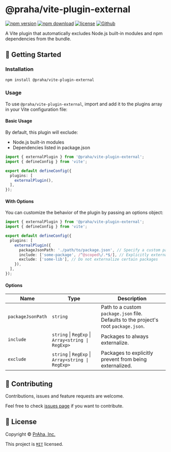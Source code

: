 # @praha/vite-plugin-external

[![npm version](https://badge.fury.io/js/@praha%2Fvite-plugin-external.svg)](https://www.npmjs.com/package/@praha/vite-plugin-external)
[![npm download](https://img.shields.io/npm/dm/@praha/vite-plugin-external.svg)](https://www.npmjs.com/package/@praha/vite-plugin-external)
[![license](https://img.shields.io/badge/License-MIT-green.svg)](https://github.com/praha-inc/vite-plugin-external/blob/main/LICENSE)
[![Github](https://img.shields.io/github/followers/praha-inc?label=Follow&logo=github&style=social)](https://github.com/orgs/praha-inc/followers)

A Vite plugin that automatically excludes Node.js built-in modules and npm dependencies from the bundle.

## 👏 Getting Started

### Installation

```bash
npm install @praha/vite-plugin-external
```

### Usage

To use `@praha/vite-plugin-external`, import and add it to the plugins array in your Vite configuration file:

#### Basic Usage

By default, this plugin will exclude:

- Node.js built-in modules
- Dependencies listed in package.json

```ts
import { externalPlugin } from '@praha/vite-plugin-external';
import { defineConfig } from 'vite';

export default defineConfig({
  plugins: [
    externalPlugin(),
  ],
});
```

#### With Options

You can customize the behavior of the plugin by passing an options object:

```ts
import { externalPlugin } from '@praha/vite-plugin-external';
import { defineConfig } from 'vite';

export default defineConfig({
  plugins: [
    externalPlugin({
      packageJsonPath: './path/to/package.json', // Specify a custom package.json path
      include: ['some-package', /^@scoped\/.*$/], // Explicitly externalize specific packages
      exclude: ['some-lib'], // Do not externalize certain packages
    }),
  ],
});
```

#### Options

| Name              | Type                                              | Description                                                                          |
|-------------------|---------------------------------------------------|--------------------------------------------------------------------------------------|
| `packageJsonPath` | `string`                                          | Path to a custom `package.json` file. Defaults to the project's root `package.json`. |
| `include`         | `string` \| `RegExp` \| `Array<string \| RegExp>` | Packages to always externalize.                                                      |
| `exclude`         | `string` \| `RegExp` \| `Array<string \| RegExp>` | Packages to explicitly prevent from being externalized.                              |

## 🤝 Contributing

Contributions, issues and feature requests are welcome.

Feel free to check [issues page](https://github.com/praha-inc/vite-plugin-external/issues) if you want to contribute.

## 📝 License

Copyright © [PrAha, Inc.](https://www.praha-inc.com/)

This project is [```MIT```](https://github.com/praha-inc/vite-plugin-external/blob/main/LICENSE) licensed.
